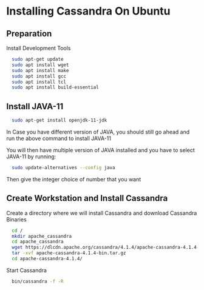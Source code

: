 
# Installing Cassandra On Ubuntu



## Preparation

Install Development Tools

```bash
  sudo apt-get update
  sudo apt install wget
  sudo apt install make
  sudo apt install gcc
  sudo apt install tcl
  sudo apt install build-essential
```
    
## Install JAVA-11
```bash
  sudo apt-get install openjdk-11-jdk
```
In Case you have different version of JAVA, you should still go ahead and run the above command to install JAVA-11

You will then have multiple version of JAVA installed and you have to select JAVA-11 by running:
```bash
  sudo update-alternatives --config java
```
Then give the integer choice of number that you want
## Create Workstation and Install Cassandra

Create a directory where we will install Cassandra and download Cassandra Binaries

```bash
  cd /
  mkdir apache_cassandra
  cd apache_cassandra
  wget https://dlcdn.apache.org/cassandra/4.1.4/apache-cassandra-4.1.4-bin.tar.gz
  tar -xvf apache-cassandra-4.1.4-bin.tar.gz
  cd apache-cassandra-4.1.4/
```

Start Cassandra
```bash
  bin/cassandra -f -R
  ```